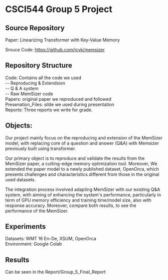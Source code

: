 # CSCI544 Group 5 Project

## Source Repository
Paper: Linearizing Transformer with Key-Value Memory

Srouce Code: https://github.com/jcyk/memsizer

## Repository Structure
Code: Contains all the code we used \
    -- Reproducing & Extendsion \
    -- Q & A system \
    -- Raw MemSizer code \
Papers: original paper we reproduced and followed \
Presenation_Files: silde we used during presentation \
Reports: Three reports we write for grade.


## Objects:
Our project mainly focus on the reproducing and extension of the MemSizer model, with  replacing core of a question and answer (Q&A) with Memsizer previously built using transformer. 

Our primary object is to reproduce and validate the results from the MemSizer paper, a cutting-edge memory optimization tool. Moreover, We extended the paper model to a newly published dataset, OpenOrca, which presents challenges and characteristics different from those in the original used datasets.

The integration process involved adapting MemSizer with our existing Q&A system, with aiming of enhancing the system's performance, particularly in term of GPU memory efficiency and training time/model size, also with response accuracy. Moreover, compare both results, to see the performance of the MemSizer.

## Experiments
Datasets: WMT 16 En-De, XSUM, OpenOrca\
Environment: Google Colab

## Results
Can be seen in the Report/Group_5_Final_Report

